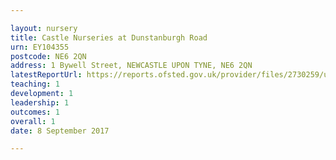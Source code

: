 ```yaml
---

layout: nursery
title: Castle Nurseries at Dunstanburgh Road
urn: EY104355
postcode: NE6 2QN
address: 1 Bywell Street, NEWCASTLE UPON TYNE, NE6 2QN
latestReportUrl: https://reports.ofsted.gov.uk/provider/files/2730259/urn/EY104355.pdf
teaching: 1
development: 1
leadership: 1
outcomes: 1
overall: 1
date: 8 September 2017

---
```

